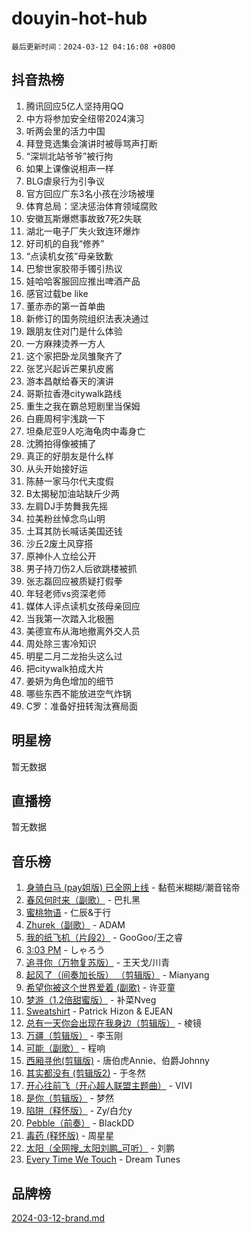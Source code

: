 # douyin-hot-hub

`最后更新时间：2024-03-12 04:16:08 +0800`

## 抖音热榜

1. 腾讯回应5亿人坚持用QQ
1. 中方将参加安全纽带2024演习
1. 听两会里的活力中国
1. 拜登竞选集会演讲时被辱骂声打断
1. “深圳北站爷爷”被行拘
1. 如果上课像说相声一样
1. BLG虐泉行为引争议
1. 官方回应广东3名小孩在沙场被埋
1. 体育总局：坚决惩治体育领域腐败
1. 安徽瓦斯爆燃事故致7死2失联
1. 湖北一电子厂失火致连环爆炸
1. 好司机的自我“修养”
1. “点读机女孩”母亲致歉
1. 巴黎世家胶带手镯引热议
1. 娃哈哈客服回应推出啤酒产品
1. 感官过载be like
1. 董赤赤的第一首单曲
1. 新修订的国务院组织法表决通过
1. 跟朋友住对门是什么体验
1. 一方麻辣烫养一方人
1. 这个家把卧龙凤雏聚齐了
1. 张艺兴起诉芒果扒皮酱
1. 游本昌献给春天的演讲
1. 哥斯拉香港citywalk路线
1. 重生之我在霸总短剧里当保姆
1. 白鹿周柯宇浅跳一下
1. 坦桑尼亚9人吃海龟肉中毒身亡
1. 沈腾拍得像被捕了
1. 真正的好朋友是什么样
1. 从头开始接好运
1. 陈赫一家马尔代夫度假
1. B太揭秘加油站缺斤少两
1. 左肩DJ手势舞我先摇
1. 拉美粉丝悼念鸟山明
1. 土耳其防长喊话美国还钱
1. 沙丘2废土风穿搭
1. 原神仆人立绘公开
1. 男子持刀伤2人后欲跳楼被抓
1. 张志磊回应被质疑打假拳
1. 年轻老师vs资深老师
1. 媒体人评点读机女孩母亲回应
1. 当我第一次踏入北极圈
1. 美德宣布从海地撤离外交人员
1. 周处除三害冷知识
1. 明星二月二龙抬头这么过
1. 把citywalk拍成大片
1. 姜妍为角色增加的细节
1. 哪些东西不能放进空气炸锅
1. C罗：准备好扭转淘汰赛局面

## 明星榜

暂无数据

## 直播榜

暂无数据

## 音乐榜

1. [身骑白马 (pay姐版) 已全网上线](https://sf6-cdn-tos.douyinstatic.com/obj/tos-cn-ve-2774/oQLO5ZgLsFkaDhdIIveF2zUCgfweY0gWaH4AQG) - 黏苞米糊糊/潮音铭帝
1. [春风何时来（副歌）](https://sf5-hl-cdn-tos.douyinstatic.com/obj/tos-cn-ve-2774/ow7tbAiAWI2giBUrmu0hMMh3UYP3ZXdbDYiXd) - 巴扎黑
1. [蜜桃物语](https://sf5-hl-cdn-tos.douyinstatic.com/obj/tos-cn-ve-2774/oIhOSCZtIACtYU4XQkngiW9kCBfVD1Fz9IYeqL) - 仁辰&于行
1. [Zhurek（副歌）](https://sf3-cdn-tos.douyinstatic.com/obj/tos-cn-ve-2774/ooQm8FBZQDlf0btEYgVpCcSCQfrdJGBEKZYBGS) - ADAM
1. [我的纸飞机（片段2）](https://sf5-hl-cdn-tos.douyinstatic.com/obj/tos-cn-ve-2774/oM2ZrKcg2CD5AeRB2gkeXOFB1IxAGJdZPazYHf) - GooGoo/王之睿
1. [3:03 PM](https://sf5-hl-cdn-tos.douyinstatic.com/obj/tos-cn-ve-2774/6dbc1e43a5424f1d8e026f901c4ecac6) - しゃろう
1. [追寻你（万物复苏版）](https://sf5-hl-cdn-tos.douyinstatic.com/obj/tos-cn-ve-2774/oYeAZJsbjIDit9APmBg8u6uDUQnHmoCf3gbo74) - 王天戈/川青
1. [起风了（间奏加长版） （剪辑版）](https://sf5-hl-cdn-tos.douyinstatic.com/obj/tos-cn-ve-2774/8a927fdf26bc49e0ada58e80d57cf030) - Mianyang
1. [希望你被这个世界爱着 (副歌)](https://sf3-cdn-tos.douyinstatic.com/obj/tos-cn-ve-2774/oUHCmWQfZlE3QQBKBeD8rCFLpJzPgCpImhsxMt) - 许亚童
1. [梦游（1.2倍甜蜜版）](https://sf3-cdn-tos.douyinstatic.com/obj/tos-cn-ve-2774/o4gyAUm8hwufoEABmwVIiQtHsFuGzAEEWtNMzo) - 补菜Nveg
1. [Sweatshirt](https://sf3-cdn-tos.douyinstatic.com/obj/tos-cn-ve-2774/oIljDAEhoLZWOUjICBfkC4Uzg1QB1BFgNfItyL) - Patrick Hizon & EJEAN
1. [总有一天你会出现在我身边（剪辑版）](https://sf5-hl-cdn-tos.douyinstatic.com/obj/tos-cn-ve-2774/oMLsHwhWW7CYoAhoWB9EXUQIzNBsfAJxpAoxCU) - 棱镜
1. [万疆（剪辑版）](https://sf3-cdn-tos.douyinstatic.com/obj/tos-cn-ve-2774/ooG7oVgFlDTelKCjCsTTobQvbdtj1BBQXnfZd8) - 李玉刚
1. [可能（副歌）](https://sf6-cdn-tos.douyinstatic.com/obj/tos-cn-ve-2774/cde1731888894259b333569393c2fb51) - 程响
1. [西厢寻他(剪辑版)](https://sf5-hl-cdn-tos.douyinstatic.com/obj/tos-cn-ve-2774/oUsAVfAQKlRNxEv5qxvIB8o5qmIWUcXbzJKJhw) - 唐伯虎Annie、伯爵Johnny
1. [其实都没有 (剪辑版2)](https://sf5-hl-cdn-tos.douyinstatic.com/obj/tos-cn-ve-2774/oEBNQenHZtBhxYjGgUDQk0BCHTigQafgFlbQ7k) - 于冬然
1. [开心往前飞（开心超人联盟主题曲）](https://sf6-cdn-tos.douyinstatic.com/obj/tos-cn-ve-2774/9d8fb7c82cf1421fb93a9fe925275e0a) - VIVI
1. [是你（剪辑版）](https://sf5-hl-cdn-tos.douyinstatic.com/obj/tos-cn-ve-2774/46019dae783c4c969944217fe1cfafc4) - 梦然
1. [陷阱（释怀版）](https://sf6-cdn-tos.douyinstatic.com/obj/tos-cn-ve-2774/oE8C21LeZrzKLDFfQYgMzx4GAIHageG5IzayY7) - Zy/白允y
1. [Pebble（前奏）](https://sf5-hl-cdn-tos.douyinstatic.com/obj/tos-cn-ve-2774/5e6913036e674b34b92df6abd1361f00) - BlackDD
1. [毒药 (释怀版)](https://sf5-hl-cdn-tos.douyinstatic.com/obj/tos-cn-ve-2774/oYILMEAzspdZBIzy4frJNB8ZHPHWAhiwowd4Ad) - 周星星
1. [太阳（全网搜_太阳刘鹏_可听）](https://sf5-hl-cdn-tos.douyinstatic.com/obj/tos-cn-ve-2774/ogWbyIQnlBFImVbeDocRdCIYtBHlbJXgfZMvgz) - 刘鹏
1. [Every Time We Touch](https://sf5-hl-cdn-tos.douyinstatic.com/obj/tos-cn-ve-2774/ogN6lUKQeBBfEVhIOMikG1CcJjugxk1tztZyhP) - Dream Tunes

## 品牌榜

[2024-03-12-brand.md](2024-03-12-brand.md)
